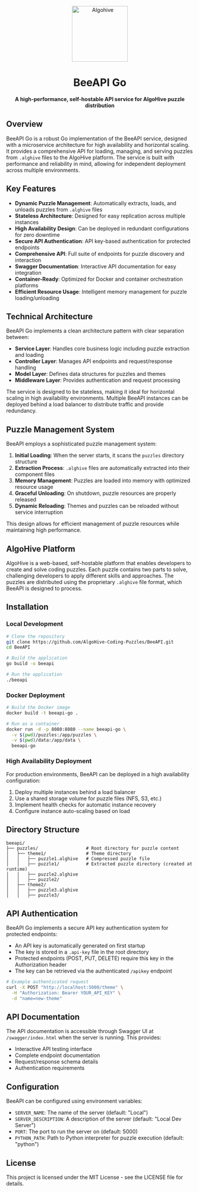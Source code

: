 <p align="center">
  <img width="150px" src="https://raw.githubusercontent.com/AlgoHive-Coding-Puzzles/Ressources/refs/heads/main/images/beeapi-logo.png" title="Algohive">
</p>

<h1 align="center">BeeAPI Go</h1>

<p align="center">
  <b>A high-performance, self-hostable API service for AlgoHive puzzle distribution</b>
</p>

## Overview

BeeAPI Go is a robust Go implementation of the BeeAPI service, designed with a microservice architecture for high availability and horizontal scaling. It provides a comprehensive API for loading, managing, and serving puzzles from `.alghive` files to the AlgoHive platform. The service is built with performance and reliability in mind, allowing for independent deployment across multiple environments.

## Key Features

- **Dynamic Puzzle Management**: Automatically extracts, loads, and unloads puzzles from `.alghive` files
- **Stateless Architecture**: Designed for easy replication across multiple instances
- **High Availability Design**: Can be deployed in redundant configurations for zero downtime
- **Secure API Authentication**: API key-based authentication for protected endpoints
- **Comprehensive API**: Full suite of endpoints for puzzle discovery and interaction
- **Swagger Documentation**: Interactive API documentation for easy integration
- **Container-Ready**: Optimized for Docker and container orchestration platforms
- **Efficient Resource Usage**: Intelligent memory management for puzzle loading/unloading

## Technical Architecture

BeeAPI Go implements a clean architecture pattern with clear separation between:

- **Service Layer**: Handles core business logic including puzzle extraction and loading
- **Controller Layer**: Manages API endpoints and request/response handling
- **Model Layer**: Defines data structures for puzzles and themes
- **Middleware Layer**: Provides authentication and request processing

The service is designed to be stateless, making it ideal for horizontal scaling in high availability environments. Multiple BeeAPI instances can be deployed behind a load balancer to distribute traffic and provide redundancy.

## Puzzle Management System

BeeAPI employs a sophisticated puzzle management system:

1. **Initial Loading**: When the server starts, it scans the `puzzles` directory structure
2. **Extraction Process**: `.alghive` files are automatically extracted into their component files
3. **Memory Management**: Puzzles are loaded into memory with optimized resource usage
4. **Graceful Unloading**: On shutdown, puzzle resources are properly released
5. **Dynamic Reloading**: Themes and puzzles can be reloaded without service interruption

This design allows for efficient management of puzzle resources while maintaining high performance.

## AlgoHive Platform

AlgoHive is a web-based, self-hostable platform that enables developers to create and solve coding puzzles. Each puzzle contains two parts to solve, challenging developers to apply different skills and approaches. The puzzles are distributed using the proprietary `.alghive` file format, which BeeAPI is designed to process.

## Installation

### Local Development

```bash
# Clone the repository
git clone https://github.com/AlgoHive-Coding-Puzzles/BeeAPI.git
cd BeeAPI

# Build the application
go build -o beeapi

# Run the application
./beeapi
```

### Docker Deployment

```bash
# Build the Docker image
docker build -t beeapi-go .

# Run as a container
docker run -d -p 8080:8080 --name beeapi-go \
  -v $(pwd)/puzzles:/app/puzzles \
  -v $(pwd)/data:/app/data \
  beeapi-go
```

### High Availability Deployment

For production environments, BeeAPI can be deployed in a high availability configuration:

1. Deploy multiple instances behind a load balancer
2. Use a shared storage volume for puzzle files (NFS, S3, etc.)
3. Implement health checks for automatic instance recovery
4. Configure instance auto-scaling based on load

## Directory Structure

```
beeapi/
├── puzzles/                  # Root directory for puzzle content
│   ├── theme1/               # Theme directory
│   │   ├── puzzle1.alghive   # Compressed puzzle file
│   │   ├── puzzle1/          # Extracted puzzle directory (created at runtime)
│   │   ├── puzzle2.alghive
│   │   ├── puzzle2/
│   ├── theme2/
│   │   ├── puzzle3.alghive
│   │   ├── puzzle3/
```

## API Authentication

BeeAPI Go implements a secure API key authentication system for protected endpoints:

- An API key is automatically generated on first startup
- The key is stored in a `.api-key` file in the root directory
- Protected endpoints (POST, PUT, DELETE) require this key in the Authorization header
- The key can be retrieved via the authenticated `/apikey` endpoint

```bash
# Example authenticated request
curl -X POST "http://localhost:5000/theme" \
  -H "Authorization: Bearer YOUR_API_KEY" \
  -d "name=new-theme"
```

## API Documentation

The API documentation is accessible through Swagger UI at `/swagger/index.html` when the server is running. This provides:

- Interactive API testing interface
- Complete endpoint documentation
- Request/response schema details
- Authentication requirements

## Configuration

BeeAPI can be configured using environment variables:

- `SERVER_NAME`: The name of the server (default: "Local")
- `SERVER_DESCRIPTION`: A description of the server (default: "Local Dev Server")
- `PORT`: The port to run the server on (default: 5000)
- `PYTHON_PATH`: Path to Python interpreter for puzzle execution (default: "python")

## License

This project is licensed under the MIT License - see the LICENSE file for details.

